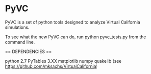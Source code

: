 PyVC
====

PyVC is a set of python tools designed to analyze Virtual California
simulations.

To see what the new PyVC can do, run python pyvc_tests.py from the command line.

== DEPENDENCIES ==

python 2.7 
PyTables 3.XX
matplotlib 
numpy 
quakelib (see https://github.com/mksachs/VirtualCalifornia)
